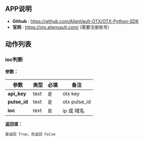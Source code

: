 ## APP说明

- **Github** : https://github.com/AlienVault-OTX/OTX-Python-SDK
- **官网** : https://otx.alienvault.com/ (需要注册账号)

## 动作列表

### ioc判断

**参数：**

|  参数   | 类型  |  必填   |  备注  |
|  ----  | ----  |  ----  |  ----  |
| **api_key**  | text | `是` | otx key |
| **pulse_id**  | text | `是` | otx pulse_id |
| **ioc**  | text | `是` | ip 或 域名 |

**返回值：**

```
是返回 True，否返回 False
```